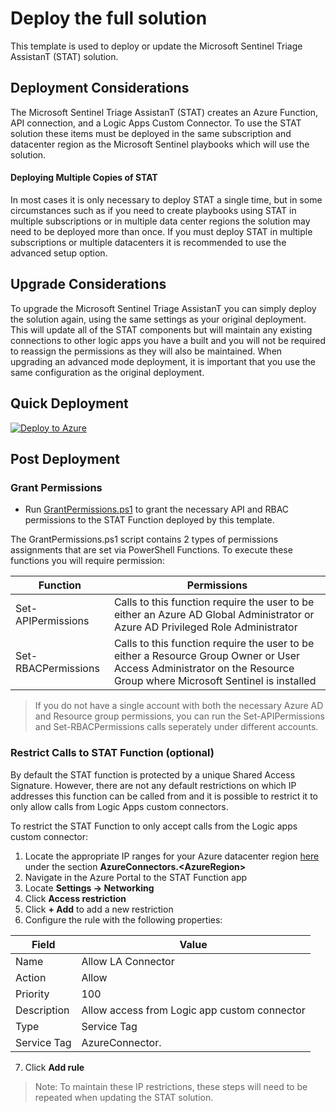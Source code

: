 # Deploy the full solution

This template is used to deploy or update the Microsoft Sentinel Triage AssistanT (STAT) solution.

## Deployment Considerations

The Microsoft Sentinel Triage AssistanT (STAT) creates an Azure Function, API connection, and a Logic Apps Custom Connector.  To use the STAT solution these items must be deployed in the same subscription and datacenter region as the Microsoft Sentinel playbooks which will use the solution.

#### Deploying Multiple Copies of STAT

In most cases it is only necessary to deploy STAT a single time, but in some circumstances such as if you need to create playbooks using STAT in multiple subscriptions or in multiple data center regions the solution may need to be deployed more than once.  If you must deploy STAT in multiple subscriptions or multiple datacenters it is recommended to use the advanced setup option.

## Upgrade Considerations

To upgrade the Microsoft Sentinel Triage AssistanT you can simply deploy the solution again, using the same settings as your original deployment.  This will update all of the STAT components but will maintain any existing connections to other logic apps you have a built and you will not be required to reassign the permissions as they will also be maintained.  When upgrading an advanced mode deployment, it is important that you use the same configuration as the original deployment.

## Quick Deployment

[![Deploy to Azure](https://aka.ms/deploytoazurebutton)](https://portal.azure.com/#create/Microsoft.Template/uri/https%3A%2F%2Fraw.githubusercontent.com%2Fbriandelmsft%2FSentinelAutomationModules%2Fstatv2_preview%2FDeploy%2Fstatdeploy.json/createUIDefinitionUri/https%3A%2F%2Fraw.githubusercontent.com%2Fbriandelmsft%2FSentinelAutomationModules%2Fstatv2_preview%2FDeploy%2Fdeployui.json)

## Post Deployment

### Grant Permissions

* Run [GrantPermissions.ps1](GrantPermissions.ps1) to grant the necessary API and RBAC permissions to the STAT Function deployed by this template.

The GrantPermissions.ps1 script contains 2 types of permissions assignments that are set via PowerShell Functions.  To execute these functions you will require permission:

|Function|Permissions|
|---|---|
|Set-APIPermissions|Calls to this function require the user to be either an Azure AD Global Administrator or Azure AD Privileged Role Administrator|
|Set-RBACPermissions|Calls to this function require the user to be either a Resource Group Owner or User Access Administrator on the Resource Group where Microsoft Sentinel is installed|

> If you do not have a single account with both the necessary Azure AD and Resource group permissions, you can run the Set-APIPermissions and Set-RBACPermissions calls seperately under different accounts.

### Restrict Calls to STAT Function (optional)

By default the STAT function is protected by a unique Shared Access Signature.  However, there are not any default restrictions on which IP addresses this function can be called from and it is possible to restrict it to only allow calls from Logic Apps custom connectors.

To restrict the STAT Function to only accept calls from the Logic apps custom connector:
1. Locate the appropriate IP ranges for your Azure datacenter region [here](https://www.microsoft.com/download/details.aspx?id=56519) under the section **AzureConnectors.&lt;AzureRegion&gt;**
2. Navigate in the Azure Portal to the STAT Function app
3. Locate **Settings -> Networking**
4. Click **Access restriction**
5. Click **+ Add** to add a new restriction
6. Configure the rule with the following properties:

|Field|Value|
|---|---|
|Name|Allow LA Connector|
|Action|Allow|
|Priority|100|
|Description|Allow access from Logic app custom connector|
|Type|Service Tag|
|Service Tag|AzureConnector.<YourRegion>|

7. Click **Add rule**

> Note: To maintain these IP restrictions, these steps will need to be repeated when updating the STAT solution.
